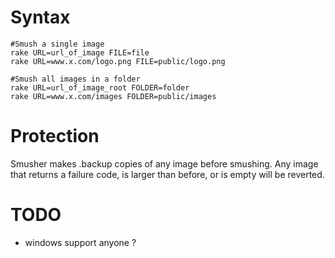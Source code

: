Syntax
======

    #Smush a single image
    rake URL=url_of_image FILE=file
    rake URL=www.x.com/logo.png FILE=public/logo.png

    #Smush all images in a folder
    rake URL=url_of_image_root FOLDER=folder
    rake URL=www.x.com/images FOLDER=public/images


Protection
==========

Smusher makes .backup copies of any image before smushing.
Any image that returns a failure code, is larger than before,
or is empty will be reverted.


TODO
====
 - windows support anyone ?